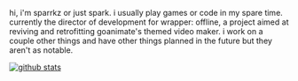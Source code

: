 hi, i'm sparrkz or just spark. i usually play games or code in my spare time. currently the director of development for wrapper: offline, a project aimed at reviving and retrofitting goanimate's themed video maker. i work on a couple other things and have other things planned in the future but they aren't as notable.

[![github stats](https://github-readme-stats.vercel.app/api?username=sparrkzz)](https://github.com/anuraghazra/github-readme-stats)
